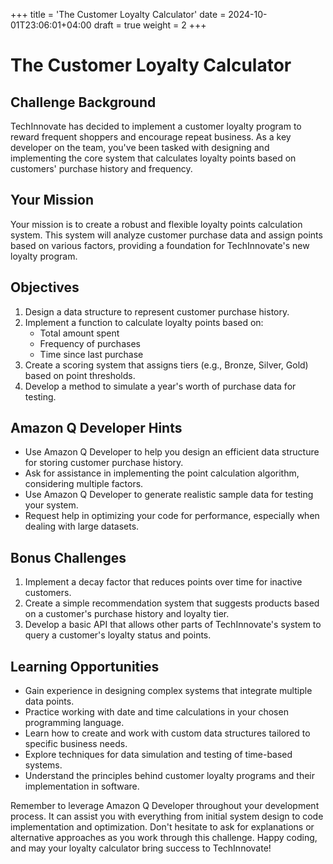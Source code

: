 +++
title = 'The Customer Loyalty Calculator'
date = 2024-10-01T23:06:01+04:00
draft = true
weight = 2
+++


# The Customer Loyalty Calculator

## Challenge Background

TechInnovate has decided to implement a customer loyalty program to reward frequent shoppers and encourage repeat business. As a key developer on the team, you've been tasked with designing and implementing the core system that calculates loyalty points based on customers' purchase history and frequency.

## Your Mission

Your mission is to create a robust and flexible loyalty points calculation system. This system will analyze customer purchase data and assign points based on various factors, providing a foundation for TechInnovate's new loyalty program.

## Objectives

1. Design a data structure to represent customer purchase history.
2. Implement a function to calculate loyalty points based on:
   - Total amount spent
   - Frequency of purchases
   - Time since last purchase
3. Create a scoring system that assigns tiers (e.g., Bronze, Silver, Gold) based on point thresholds.
4. Develop a method to simulate a year's worth of purchase data for testing.

## Amazon Q Developer Hints

- Use Amazon Q Developer to help you design an efficient data structure for storing customer purchase history.
- Ask for assistance in implementing the point calculation algorithm, considering multiple factors.
- Use Amazon Q Developer to generate realistic sample data for testing your system.
- Request help in optimizing your code for performance, especially when dealing with large datasets.

## Bonus Challenges

1. Implement a decay factor that reduces points over time for inactive customers.
2. Create a simple recommendation system that suggests products based on a customer's purchase history and loyalty tier.
3. Develop a basic API that allows other parts of TechInnovate's system to query a customer's loyalty status and points.

## Learning Opportunities

- Gain experience in designing complex systems that integrate multiple data points.
- Practice working with date and time calculations in your chosen programming language.
- Learn how to create and work with custom data structures tailored to specific business needs.
- Explore techniques for data simulation and testing of time-based systems.
- Understand the principles behind customer loyalty programs and their implementation in software.

Remember to leverage Amazon Q Developer throughout your development process. It can assist you with everything from initial system design to code implementation and optimization. Don't hesitate to ask for explanations or alternative approaches as you work through this challenge. Happy coding, and may your loyalty calculator bring success to TechInnovate!
